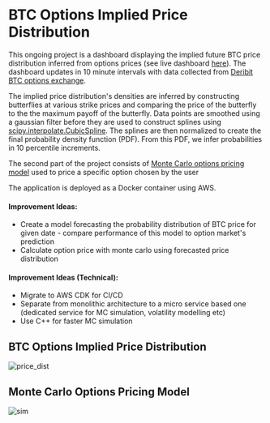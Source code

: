 # BTC Options Implied Price Distribution

This ongoing project is a dashboard displaying the implied future BTC price distribution inferred from options prices (see live dashboard [here](http://ec2-3-250-69-124.eu-west-1.compute.amazonaws.com:8888/)). The dashboard updates in 10 minute intervals with data collected from [Deribit BTC options exchange](https://docs.deribit.com/). 

The implied price distribution's densities are inferred by constructing butterflies at various strike prices and comparing the price of the butterfly to the the maximum payoff of the butterfly. Data points are smoothed using a gaussian filter before they are used to construct splines using [scipy.interpolate.CubicSpline](https://docs.scipy.org/doc/scipy/reference/generated/scipy.interpolate.CubicSpline.html). The splines are then normalized to create the final probability density function (PDF). From this PDF, we infer probabilities in 10 percentile increments.

The second part of the project consists of [Monte Carlo options pricing model](#sim) used to price a specific option chosen by the user



The application is deployed as a Docker container using AWS. 


#### Improvement Ideas:
* Create a model forecasting the probability distribution of BTC price for given date - compare performance of this model to option market's prediction
* Calculate option price with monte carlo using forecasted price distribution

#### Improvement Ideas (Technical):
* Migrate to AWS CDK for CI/CD
* Separate from monolithic architecture to a micro service based one (dedicated service for MC simulation, volatility modelling etc)
* Use C++ for faster MC simulation



## BTC Options Implied Price Distribution
![price_dist](https://user-images.githubusercontent.com/45294679/185405696-2a775e05-fdab-4154-929e-310610f8305a.png)



## Monte Carlo Options Pricing Model
![sim](https://user-images.githubusercontent.com/45294679/185405847-dcaf7bcd-60fa-45b1-9b8f-1e99cfa15d85.png)
